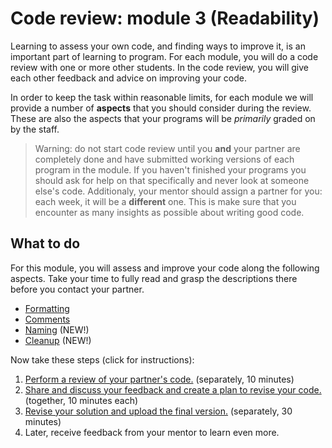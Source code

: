 # Code review: module 3 (Readability)

Learning to assess your own code, and finding ways to improve it, is an important part of learning to program. For each module, you will do a code review with one or more other students. In the code review, you will give each other feedback and advice on improving your code.

In order to keep the task within reasonable limits, for each module we will provide a number of **aspects** that you should consider during the review. These are also the aspects that your programs will be *primarily* graded on by the staff.

> Warning: do not start code review until you **and** your partner are completely done and have submitted working versions of each program in the module. If you haven't finished your programs you should ask for help on that specifically and never look at someone else's code.
> Additionaly, your mentor should assign a partner for you: each week, it will be a **different** one. This is make sure that you encounter as many insights as possible about writing good code.

## What to do

For this module, you will assess and improve your code along the following aspects. Take your time to fully read and grasp the descriptions there before you contact your partner.

- [Formatting](/quality/aspects/formatting)
- [Comments](/quality/aspects/comments)
- [Naming](/quality/aspects/naming) (NEW!)
- [Cleanup](/quality/aspects/cleanup) (NEW!)

Now take these steps (click for instructions):

1.  [Perform a review of your partner's code.](/modules/m3/review) (separately, 10 minutes)
2.  [Share and discuss your feedback and create a plan to revise your code.](/modules/m3/todo) (together, 10 minutes each)
3.  [Revise your solution and upload the final version.](/modules/m3/revised) (separately, 30 minutes)
4.  Later, receive feedback from your mentor to learn even more.

